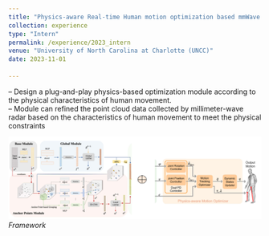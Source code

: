 ```yaml
---
title: "Physics-aware Real-time Human motion optimization based mmWave Radar device [more]"
collection: experience
type: "Intern"
permalink: /experience/2023_intern
venue: "University of North Carolina at Charlotte (UNCC)"
date: 2023-11-01

---
```


– Design a plug-and-play physics-based optimization module according to the physical characteristics of human movement.\
– Module can refined the point cloud data collected by millimeter-wave radar based on the characteristics of human movement to meet the physical constraints

![physics-aware](../images/optim.png)\
*Framework*

